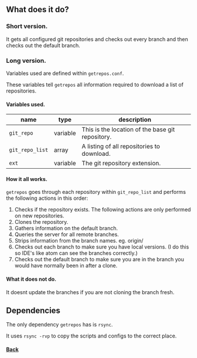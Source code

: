 ## What does it do?

### Short version.

It gets all configured git repositories and checks out every branch and then checks out the default branch.

### Long version.

Variables used are defined within `getrepos.conf`.

These variables tell `getrepos` all information required to download a list of repositories.

#### Variables used.

name | type | description
---- | ---- | ----
`git_repo` | variable | This is the location of the base git repository.
`git_repo_list` | array | A listing of all repositories to download.
`ext` | variable | The git repository extension.

#### How it all works.

`getrepos` goes through each repository within `git_repo_list` and performs the following actions in this order:

1. Checks if the repository exists. The following actions are only performed on new repositories.
2. Clones the repository.
3. Gathers information on the default branch.
4. Queries the server for all remote branches.
5. Strips information from the branch names. eg. origin/
6. Checks out each branch to make sure you have local versions. (I do this so IDE's like atom can see the branches correctly.)
7. Checks out the default branch to make sure you are in the branch you would have normally been in after a clone.

#### What it does not do.

It doesnt update the branches if you are not cloning the branch fresh.

## Dependencies

The only dependency `getrepos` has is `rsync`.

It uses `rsync -rvp` to copy the scripts and configs to the correct place.

#### [Back](../index.html)
